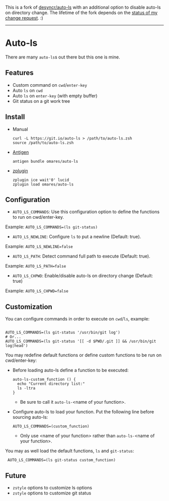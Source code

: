 This is a fork of [desyncr/auto-ls](https://github.com/desyncr/auto-ls) with an additional option to disable auto-ls on directory change. The lifetime of the fork depends on the [status of my change request](https://github.com/desyncr/auto-ls/pull/7). :)

---

# Auto-ls

There are many `auto-ls`s out there but this one is mine.

## Features

- Custom command on `cwd`/`enter-key`
- Auto `ls` on `cwd`
- Auto `ls` on `enter-key` (with empty buffer)
- Git status on a git work tree

## Install

- Manual

      curl -L https://git.io/auto-ls > /path/to/auto-ls.zsh
      source /path/to/auto-ls.zsh

- [Antigen](https://github.com/zsh-users/antigen)

      antigen bundle omares/auto-ls

- [zplugin](https://github.com/zdharma/zplugin)

      zplugin ice wait'0' lucid
      zplugin load omares/auto-ls

## Configuration

- `AUTO_LS_COMMANDS`: Use this configuration option to define the functions to run on cwd/enter-key.

Example: `AUTO_LS_COMMANDS=(ls git-status)`

- `AUTO_LS_NEWLINE`: Configure `ls` to put a newline (Default: true).

Example: `AUTO_LS_NEWLINE=false`

- `AUTO_LS_PATH`: Detect command full path to execute (Default: true).

Example: `AUTO_LS_PATH=false`

-  `AUTO_LS_CHPWD`: Enable/disable auto-ls on directory change (Default: true)

Example: `AUTO_LS_CHPWD=false`

## Customization

You can configure commands in order to execute on `cwd`/`ls`, example:

```

AUTO_LS_COMMANDS=(ls git-status '/usr/bin/git log')
# Or...
AUTO_LS_COMMANDS=(ls git-status '[[ -d $PWD/.git ]] && /usr/bin/git log|head')

```

You may redefine default functions or define custom functions to be run on cwd/enter-key:

- Before loading auto-ls define a function to be executed:

      auto-ls-custom_function () {
        echo "Current directory list:"
        ls -ltra
      }


    * Be sure to call it `auto-ls-`\<name of your function\>.

- Configure auto-ls to load your function. Put the following line before sourcing auto-ls:

      AUTO_LS_COMMANDS=(custom_function)

   * Only use \<name of your function\> rather than `auto-ls-`\<name of your function\>.

You may as well load the default functions, `ls` and `git-status`:

     AUTO_LS_COMMANDS=(ls git-status custom_function)

## Future

- `zstyle` options to customize ls options
- `zstyle` options to customize git status
